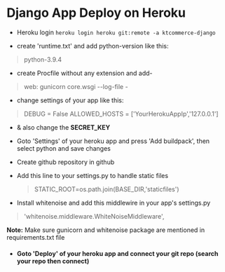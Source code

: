 # Django App Deploy on Heroku

- Heroku login
``
heroku login
heroku git:remote -a ktcommerce-django
``

- create 'runtime.txt' and add python-version like this:
> python-3.9.4

- create Procfile without any extension and add-
> web: gunicorn core.wsgi --log-file -

- change settings of your app like this:
> DEBUG = False
ALLOWED_HOSTS = ['YourHerokuAppIp','127.0.0.1']

- & also change the **SECRET_KEY**

- Goto 'Settings' of your heroku app and press 'Add buildpack',
then select python and save changes

- Create github repository in github

- Add this line to your settings.py to handle static files

	> STATIC_ROOT=os.path.join(BASE_DIR,'staticfiles')

- Install whitenoise and add this middlewire in your app's settings.py
> 'whitenoise.middleware.WhiteNoiseMiddleware',

**Note:** Make sure gunicorn and whitenoise package are mentioned in requirements.txt file

- #### Goto '**Deploy**' of your heroku app and connect your git repo (search your repo then connect)
